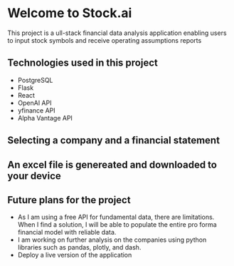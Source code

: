 # Welcome to Stock.ai
This project is a ull-stack financial data analysis application enabling users to input stock symbols and receive operating
assumptions reports

## Technologies used in this project
* PostgreSQL
* Flask
* React
* OpenAI API
* yfinance API
* Alpha Vantage API

## Selecting a company and a financial statement


## An excel file is genereated and downloaded to your device


## Future plans for the project
* As I am using a free API for fundamental data, there are limitations. When I find a solution, I will be able to populate the entire pro
forma financial model with reliable data. 
* I am working on further analysis on the companies using python libraries such as pandas, plotly, and dash.
* Deploy a live version of the application
